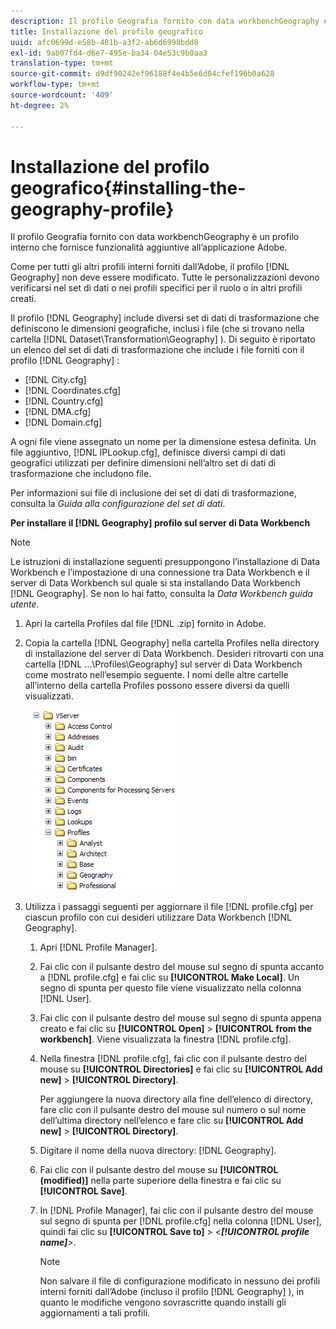 ```yaml
---
description: Il profilo Geografia fornito con data workbenchGeography è un profilo interno che fornisce funzionalità aggiuntive all’applicazione Adobe.
title: Installazione del profilo geografico
uuid: afc0699d-e58b-481b-a3f2-ab6d6998bdd8
exl-id: 9ab07fd4-d6e7-495e-ba34-04e53c9b0aa3
translation-type: tm+mt
source-git-commit: d9df90242ef96188f4e4b5e6d04cfef196b0a628
workflow-type: tm+mt
source-wordcount: '409'
ht-degree: 2%

---
```


# Installazione del profilo geografico{#installing-the-geography-profile}

Il profilo Geografia fornito con data workbenchGeography è un profilo interno che fornisce funzionalità aggiuntive all’applicazione Adobe.

Come per tutti gli altri profili interni forniti dall’Adobe, il profilo [!DNL Geography] non deve essere modificato. Tutte le personalizzazioni devono verificarsi nel set di dati o nei profili specifici per il ruolo o in altri profili creati.

Il profilo [!DNL Geography] include diversi set di dati di trasformazione che definiscono le dimensioni geografiche, inclusi i file (che si trovano nella cartella [!DNL Dataset\Transformation\Geography] ). Di seguito è riportato un elenco del set di dati di trasformazione che include i file forniti con il profilo [!DNL Geography] :

* [!DNL City.cfg]
* [!DNL Coordinates.cfg]
* [!DNL Country.cfg]
* [!DNL DMA.cfg]
* [!DNL Domain.cfg]

A ogni file viene assegnato un nome per la dimensione estesa definita. Un file aggiuntivo, [!DNL IPLookup.cfg], definisce diversi campi di dati geografici utilizzati per definire dimensioni nell’altro set di dati di trasformazione che includono file.

Per informazioni sui file di inclusione dei set di dati di trasformazione, consulta la *Guida alla configurazione del set di dati*.

**Per installare il  [!DNL Geography] profilo sul server di Data Workbench**

>[!NOTE]
>
>Le istruzioni di installazione seguenti presuppongono l’installazione di Data Workbench e l’impostazione di una connessione tra Data Workbench e il server di Data Workbench sul quale si sta installando Data Workbench [!DNL Geography]. Se non lo hai fatto, consulta la *Data Workbench guida utente*.

1. Apri la cartella Profiles dal file [!DNL .zip] fornito in Adobe.
1. Copia la cartella [!DNL Geography] nella cartella Profiles nella directory di installazione del server di Data Workbench. Desideri ritrovarti con una cartella [!DNL ...\Profiles\Geography] sul server di Data Workbench come mostrato nell’esempio seguente. I nomi delle altre cartelle all’interno della cartella Profiles possono essere diversi da quelli visualizzati.

   ![Informazioni sul passaggio](assets/Geo_installProfiles_dir.png)

1. Utilizza i passaggi seguenti per aggiornare il file [!DNL profile.cfg] per ciascun profilo con cui desideri utilizzare Data Workbench [!DNL Geography].

   1. Apri [!DNL Profile Manager].
   1. Fai clic con il pulsante destro del mouse sul segno di spunta accanto a [!DNL profile.cfg] e fai clic su **[!UICONTROL Make Local]**. Un segno di spunta per questo file viene visualizzato nella colonna [!DNL User].

   1. Fai clic con il pulsante destro del mouse sul segno di spunta appena creato e fai clic su **[!UICONTROL Open]** > **[!UICONTROL from the workbench]**. Viene visualizzata la finestra [!DNL profile.cfg].

   1. Nella finestra [!DNL profile.cfg], fai clic con il pulsante destro del mouse su **[!UICONTROL Directories]** e fai clic su **[!UICONTROL Add new]** > **[!UICONTROL Directory]**.

      Per aggiungere la nuova directory alla fine dell’elenco di directory, fare clic con il pulsante destro del mouse sul numero o sul nome dell’ultima directory nell’elenco e fare clic su **[!UICONTROL Add new]** > **[!UICONTROL Directory]**.

   1. Digitare il nome della nuova directory: [!DNL Geography].
   1. Fai clic con il pulsante destro del mouse su **[!UICONTROL (modified)]** nella parte superiore della finestra e fai clic su **[!UICONTROL Save]**.

   1. In [!DNL Profile Manager], fai clic con il pulsante destro del mouse sul segno di spunta per [!DNL profile.cfg] nella colonna [!DNL User], quindi fai clic su **[!UICONTROL Save to]** > *&lt;**[!UICONTROL profile name]**>*.

      >[!NOTE]
      >
      >Non salvare il file di configurazione modificato in nessuno dei profili interni forniti dall’Adobe (incluso il profilo [!DNL Geography] ), in quanto le modifiche vengono sovrascritte quando installi gli aggiornamenti a tali profili.
